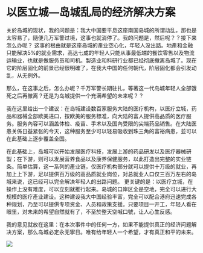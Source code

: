 # 以医立城—岛城乱局的经济解决方案

关於岛城的现状，我的问题是：我大中国要平息这座南国岛城的所谓动乱，那也是太容易了，隨便几万军警过境，这事也就消停了。我的问题是，然后呢？？接下来怎么办呢？
这事的根由就是这座岛城的產业空心化，年轻人没出路。地產和金融只能解决5%的就业需求，高达七成的年轻人只能从事最低端的餐饮零售以及物流运输业，也就是做服务员和司机。製造业和科研行业都已经彻底撤离岛城了。现在它的阶层固化的前景已经很明確了，在我大中国的任何朝代，阶层固化都会引发动乱，从无例外。

那么，在这事之后，怎么办呢？千万军警长期驻扎，等著这一代岛城年轻人全部饿死之后再撤离？还是为岛城提供一个充满希望的未来呢？？

我在这里给出一个建议：在岛城建设数百家服务大陆的医疗机构，以医疗立城，药品和器械全部欧美进口，按欧美的服务標准，向大陆的富人提供高品质的医疗服务。服务內容可以涵盖体检、疫苗、手术以及国內受限的尖端药品销售。在大陆医患关係日益紧张的今天，这种服务至少可以轻易吸收到珠三角的富裕病患，並可以在此基础上逐步覆盖全国。

在此基础上，岛城可以开始发展医疗科技，发展上游的药品研发以及医疗器械研製；在下游，则可以发展营养食品以及康养保健服务，以此打造出完整的实业链条。简单估算，这一系列的產业链，仅医疗机构部分就可以提供十万级的就业，再加上上下游，足以提供百万级的高品质就业岗位，对总就业人口仅三百万左右的岛城来说，这已经可以完全解决年轻人的出路问题。
更关键的是：以医疗立城，在操作上没有难度，可以立刻就推行起来。岛城的口岸区全是空地，完全可以进行大规模的医疗產业建设。这种建设我大中国经验丰富，完全可以配合港府迅速完成各种规划，乃至可以提供专项资金、人员和政策支援。只要项目一开工，年轻人看在眼里，对未来的希望自然就有了，不至於整天空喊口號，让人心生反感。

我的意见就放在这里：在本次事件中的任何一方，如果不能提供真正的经济问题解决方案，那么岛城必定永无寧日。唯有给年轻人一个希望，才有真正和平的未来。

 

![](http://riceear.com.hk/PF.Base/file/attachment/2019/08/c10ee37e9d1a0f8c92a8932b6b320e0e_view.jpg)
